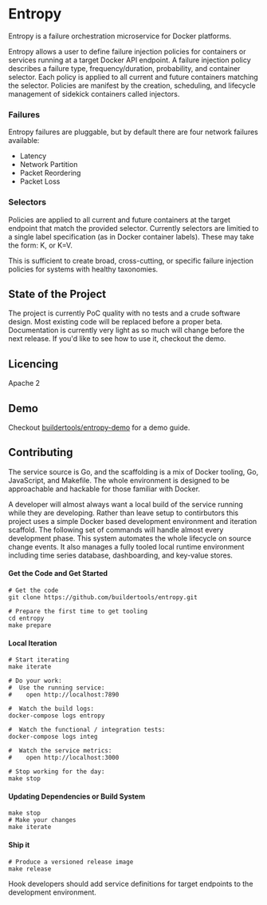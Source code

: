 # Entropy 

Entropy is a failure orchestration microservice for Docker platforms. 

Entropy allows a user to define failure injection policies for containers or services running at a target Docker API endpoint. A failure injection policy describes a failure type, frequency/duration, probability, and container selector. Each policy is applied to all current and future containers matching the selector. Policies are manifest by the creation, scheduling, and lifecycle management of sidekick containers called injectors.

### Failures

Entropy failures are pluggable, but by default there are four network failures available:

* Latency
* Network Partition
* Packet Reordering
* Packet Loss

### Selectors

Policies are applied to all current and future containers at the target endpoint that match the provided selector. Currently selectors are limitied to a single label specification (as in Docker container labels). These may take the form: K, or K=V.

This is sufficient to create broad, cross-cutting, or specific failure injection policies for systems with healthy taxonomies.

## State of the Project

The project is currently PoC quality with no tests and a crude software design. Most existing code will be replaced before a proper beta. Documentation is currently very light as so much will change before the next release. If you'd like to see how to use it, checkout the demo.

## Licencing

Apache 2

## Demo

Checkout [buildertools/entropy-demo](https://github.com/buildertools/entropy-demo) for a demo guide.

## Contributing

The service source is Go, and the scaffolding is a mix of Docker tooling, Go, JavaScript, and Makefile. The whole environment is designed to be approachable and hackable for those familiar with Docker.

A developer will almost always want a local build of the service running while they are developing. Rather than leave setup to contirbutors this project uses a simple Docker based development environment and iteration scaffold. The following set of commands will handle almost every development phase. This system automates the whole lifecycle on source change events. It also manages a fully tooled local runtime environment including time series database, dashboarding, and key-value stores.

#### Get the Code and Get Started

    # Get the code
    git clone https://github.com/buildertools/entropy.git
    
    # Prepare the first time to get tooling
    cd entropy
    make prepare

#### Local Iteration

    # Start iterating
    make iterate
    
    # Do your work:
    #  Use the running service:
    #    open http://localhost:7890
    
    #  Watch the build logs:
    docker-compose logs entropy
    
    #  Watch the functional / integration tests:
    docker-compose logs integ
    
    #  Watch the service metrics:
    #    open http://localhost:3000
    
    # Stop working for the day:
    make stop

#### Updating Dependencies or Build System

    make stop
    # Make your changes
    make iterate

#### Ship it

    # Produce a versioned release image
    make release

Hook developers should add service definitions for target endpoints to the development environment.
